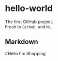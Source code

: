 # hello-world
The first GitHub project.<br>
Fresh to `Github`, and `ML`.

## Markdown

#Hello I'm Shopping
